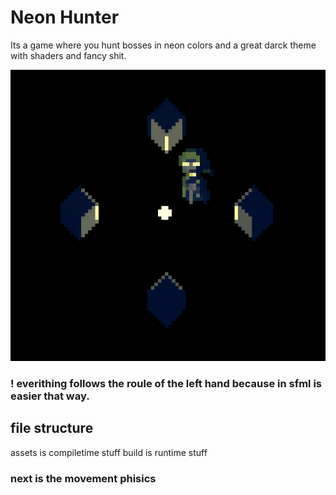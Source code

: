 # Neon Hunter

Its a game where you hunt bosses in neon colors and a great darck theme with shaders and fancy shit.

![screenshot](.screenshots/cube.png)

### ! everithing follows the roule of the left hand because in sfml is easier that way.

## file structure

assets is compiletime stuff
build is runtime stuff

### next is the movement phisics 
